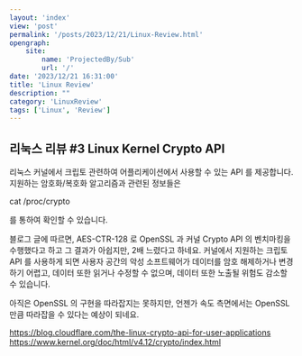 ```yaml
---
layout: 'index'
view: 'post'
permalink: '/posts/2023/12/21/Linux-Review.html'
opengraph:
    site:
        name: 'ProjectedBy/Sub'
        url: '/'
date: '2023/12/21 16:31:00'
title: 'Linux Review'
description: ""
category: 'LinuxReview'
tags: ['Linux', 'Review']
---
```


## 리눅스 리뷰 #3 Linux Kernel Crypto API

리눅스 커널에서 크립토 관련하여 어플리케이션에서 사용할 수 있는 API 를 제공합니다. 지원하는 암호화/복호화 알고리즘과 관련된 정보들은 

cat /proc/crypto

를 통하여 확인할 수 있습니다.

블로그 글에 따르면, AES-CTR-128 로 OpenSSL 과 커널 Crypto API 의 벤치마킹을 수행했다고 하고 그 결과가 아쉽지만, 2배 느렸다고 하네요. 커널에서 지원하는 크립토 API 를 사용하게 되면 사용자 공간의 악성 소프트웨어가 데이터를 암호 해제하거나 변경하기 어렵고, 데이터 또한 읽거나 수정할 수 없으며, 데이터 또한 노출될 위험도 감소할 수 있습니다.

아직은 OpenSSL 의 구현을 따라잡지는 못하지만, 언젠가 속도 측면에서는 OpenSSL 만큼 따라잡을 수 있다는 예상이 되네요.

https://blog.cloudflare.com/the-linux-crypto-api-for-user-applications
https://www.kernel.org/doc/html/v4.12/crypto/index.html

